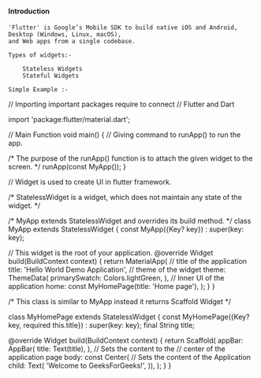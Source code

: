 #### Introduction
```
'Flutter' is Google’s Mobile SDK to build native iOS and Android, Desktop (Windows, Linux, macOS), 
and Web apps from a single codebase. 

Types of widgets:-

    Stateless Widgets
    Stateful Widgets

Simple Example :-
```
// Importing important packages require to connect
// Flutter and Dart

import 'package:flutter/material.dart';

// Main Function
void main() {
// Giving command to runApp() to run the app.

/* The purpose of the runApp() function is to attach
the given widget to the screen. */
runApp(const MyApp());
}

// Widget is used to create UI in flutter framework.

/* StatelessWidget is a widget, which does not maintain any state of the widget. */

/* MyApp extends StatelessWidget and overrides its build method. */
class MyApp extends StatelessWidget {
const MyApp({Key? key}) : super(key: key);

// This widget is the root of your application.
@override
Widget build(BuildContext context) {
	return MaterialApp(
	// title of the application
	title: 'Hello World Demo Application',
	// theme of the widget
	theme: ThemeData(
		primarySwatch: Colors.lightGreen,
	),
	// Inner UI of the application
	home: const MyHomePage(title: 'Home page'),
	);
}
}

/* This class is similar to MyApp instead it returns Scaffold Widget */

class MyHomePage extends StatelessWidget {
const MyHomePage({Key? key, required this.title}) : super(key: key);
final String title;

@override
Widget build(BuildContext context) {
	return Scaffold(
	appBar: AppBar(
		title: Text(title),
	),
	// Sets the content to the
	// center of the application page
	body: const Center(
		// Sets the content of the Application
		child: Text(
		'Welcome to GeeksForGeeks!',
	)),
	);
}
}

```